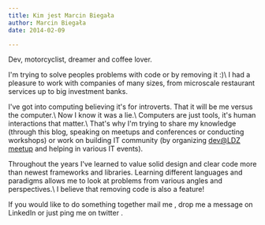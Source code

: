 ```yaml
---
title: Kim jest Marcin Biegała
author: Marcin Biegała
date: 2014-02-09

---
```


Dev, motorcyclist, dreamer and coffee lover.

I'm trying to solve peoples problems with code or by removing it :)\\
I had a pleasure to work with companies of many sizes, from microscale restaurant services up to big investment banks. 

I've got into computing believing it's for introverts. That it will be me versus the computer.\\
Now I know it was a lie.\\
Computers are just tools, it's human interactions that matter.\\
That's why I'm trying to share my knowledge (through this blog, speaking on meetups and conferences or conducting workshops) or work on building IT community (by organizing [dev@LDZ meetup](http://www.meetup.com/dev-LDZ/) and helping in various IT events).

Throughout the years I've learned to value solid design and clear code more than newest frameworks and libraries. Learning different languages and paradigms allows me to look at problems from various angles and perspectives.\\
I believe that removing code is also a feature!

If you would like to do something together mail me <a title='Mail' href='mailto:marcin@biegala.net'><span class='fa fa-envelope'></span></a>, drop me a message on LinkedIn <a title='LinkedIn' href='https://pl.linkedin.com/in/marcinbiegala'><span class='fa fa-linkedin'></span></a> or just ping me on twitter <a title='Twitter' href='https://twitter.com/Biegal'><span class='fa fa-twitter'></span></a>.